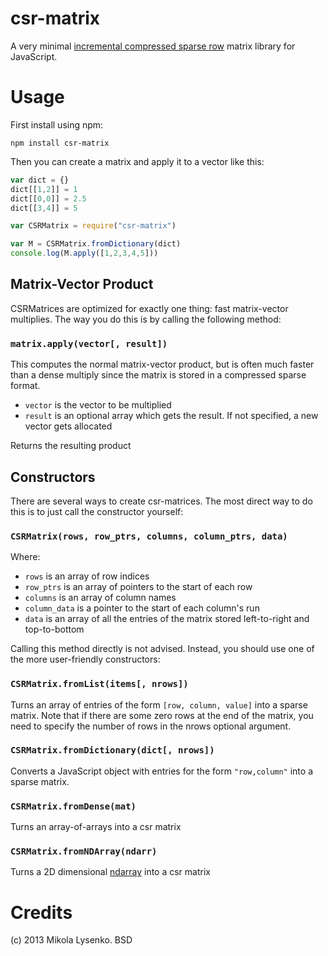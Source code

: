 csr-matrix
===========
A very minimal [incremental compressed sparse row](http://en.wikipedia.org/wiki/Sparse_matrix#Compressed_sparse_row_.28CSR_or_CRS.29) matrix library for JavaScript.

Usage
=====
First install using npm:

    npm install csr-matrix

Then you can create a matrix and apply it to a vector like this:

```javascript
var dict = {}
dict[[1,2]] = 1
dict[[0,0]] = 2.5
dict[[3,4]] = 5

var CSRMatrix = require("csr-matrix")

var M = CSRMatrix.fromDictionary(dict)
console.log(M.apply([1,2,3,4,5]))
```

## Matrix-Vector Product
CSRMatrices are optimized for exactly one thing:  fast matrix-vector multiplies.  The way you do this is by calling the following method:

### `matrix.apply(vector[, result])`
This computes the normal matrix-vector product, but is often much faster than a dense multiply since the matrix is stored in a compressed sparse format.

* `vector` is the vector to be multiplied
* `result` is an optional array which gets the result.  If not specified, a new vector gets allocated

Returns the resulting product

## Constructors
There are several ways to create csr-matrices.  The most direct way to do this is to just call the constructor yourself:

### `CSRMatrix(rows, row_ptrs, columns, column_ptrs, data)`
Where:

* `rows` is an array of row indices
* `row_ptrs` is an array of pointers to the start of each row
* `columns` is an array of column names
* `column_data` is a pointer to the start of each column's run
* `data` is an array of all the entries of the matrix stored left-to-right and top-to-bottom

Calling this method directly is not advised.  Instead, you should use one of the more user-friendly constructors:

### `CSRMatrix.fromList(items[, nrows])`
Turns an array of entries of the form `[row, column, value]` into a sparse matrix.  Note that if there are some zero rows at the end of the matrix, you need to specify the number of rows in the nrows optional argument.

### `CSRMatrix.fromDictionary(dict[, nrows])`
Converts a JavaScript object with entries for the form `"row,column"` into a sparse matrix.

### `CSRMatrix.fromDense(mat)`
Turns an array-of-arrays into a csr matrix

### `CSRMatrix.fromNDArray(ndarr)`
Turns a 2D dimensional [ndarray](https://github.com/mikolalysenko/ndarray) into a csr matrix

Credits
=======
(c) 2013 Mikola Lysenko. BSD
